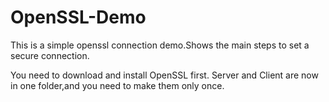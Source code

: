 OpenSSL-Demo
============

This is a simple openssl connection demo.Shows the main steps to set a secure connection.

You need to download and install OpenSSL first.
Server and Client are now in one folder,and you need to make them only once.

